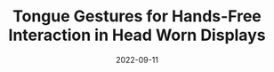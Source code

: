 ---
title: "Tongue Gestures for Hands-Free Interaction in Head Worn Displays"
collection: publications
date: 2022-09-11
venue: 'Proceedings of the 2022 ACM International Joint Conference on Pervasive and Ubiquitous Computing'
paperurl: 'https://doi.org/10.1145/3544793.3560363'
link: 'files/papers/Tongue_Gestures_UbiComp_2022_Poster.pdf'
citation: '<b>Tan Gemicioglu</b>, Mike Winters, Yu-Te Wang, and Ivan Tashev. 2022. &quot;Tongue Gestures for Hands-Free Interaction in Head Worn Displays.&quot; Proceedings of the 2022 ACM International Joint Conference on Pervasive and Ubiquitous Computing, 2022.'
---